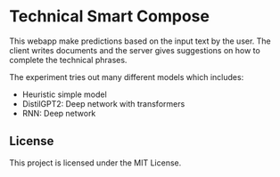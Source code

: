 # Technical Smart Compose

This webapp make predictions based on the input text by the user.
The client writes documents and the server gives suggestions on how to complete the technical phrases.

The experiment tries out many different models which includes:
* Heuristic simple model
* DistilGPT2: Deep network with transformers
* RNN: Deep network

## License

This project is licensed under the MIT License.

